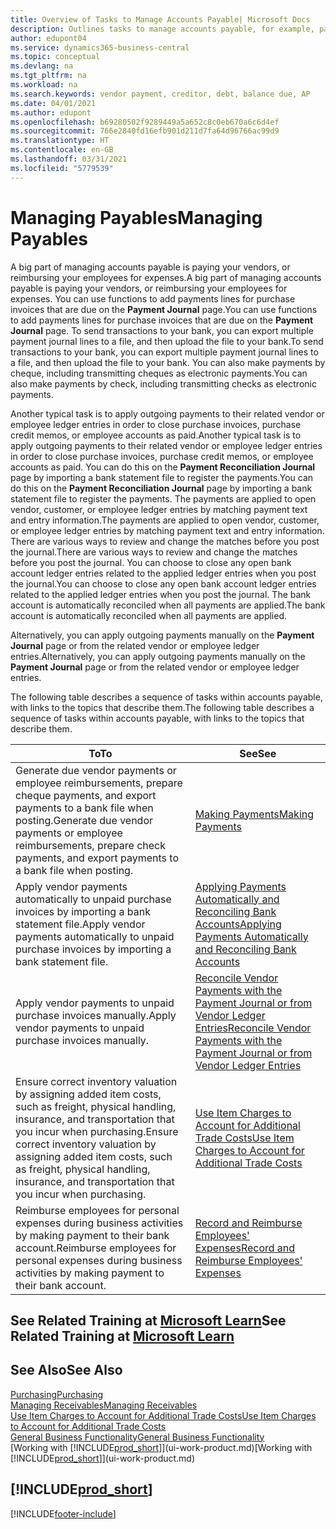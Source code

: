```yaml
---
title: Overview of Tasks to Manage Accounts Payable| Microsoft Docs
description: Outlines tasks to manage accounts payable, for example, paying creditors or applying outgoing payments to ledger entries to close invoices or credit memos.
author: edupont04
ms.service: dynamics365-business-central
ms.topic: conceptual
ms.devlang: na
ms.tgt_pltfrm: na
ms.workload: na
ms.search.keywords: vendor payment, creditor, debt, balance due, AP
ms.date: 04/01/2021
ms.author: edupont
ms.openlocfilehash: b69280502f9289449a5a652c8c0eb670a6c6d4ef
ms.sourcegitcommit: 766e2840fd16efb901d211d7fa64d96766ac99d9
ms.translationtype: HT
ms.contentlocale: en-GB
ms.lasthandoff: 03/31/2021
ms.locfileid: "5779539"
---
```

# <a name="managing-payables"></a><span data-ttu-id="d05fd-103">Managing Payables</span><span class="sxs-lookup"><span data-stu-id="d05fd-103">Managing Payables</span></span>

<span data-ttu-id="d05fd-104">A big part of managing accounts payable is paying your vendors, or reimbursing your employees for expenses.</span><span class="sxs-lookup"><span data-stu-id="d05fd-104">A big part of managing accounts payable is paying your vendors, or reimbursing your employees for expenses.</span></span> <span data-ttu-id="d05fd-105">You can use functions to add payments lines for purchase invoices that are due on the **Payment Journal** page.</span><span class="sxs-lookup"><span data-stu-id="d05fd-105">You can use functions to add payments lines for purchase invoices that are due on the **Payment Journal** page.</span></span> <span data-ttu-id="d05fd-106">To send transactions to your bank, you can export multiple payment journal lines to a file, and then upload the file to your bank.</span><span class="sxs-lookup"><span data-stu-id="d05fd-106">To send transactions to your bank, you can export multiple payment journal lines to a file, and then upload the file to your bank.</span></span> <span data-ttu-id="d05fd-107">You can also make payments by cheque, including transmitting cheques as electronic payments.</span><span class="sxs-lookup"><span data-stu-id="d05fd-107">You can also make payments by check, including transmitting checks as electronic payments.</span></span>

<span data-ttu-id="d05fd-108">Another typical task is to apply outgoing payments to their related vendor or employee ledger entries in order to close purchase invoices, purchase credit memos, or employee accounts as paid.</span><span class="sxs-lookup"><span data-stu-id="d05fd-108">Another typical task is to apply outgoing payments to their related vendor or employee ledger entries in order to close purchase invoices, purchase credit memos, or employee accounts as paid.</span></span> <span data-ttu-id="d05fd-109">You can do this on the **Payment Reconciliation Journal** page by importing a bank statement file to register the payments.</span><span class="sxs-lookup"><span data-stu-id="d05fd-109">You can do this on the **Payment Reconciliation Journal** page by importing a bank statement file to register the payments.</span></span> <span data-ttu-id="d05fd-110">The payments are applied to open vendor, customer, or employee ledger entries by matching payment text and entry information.</span><span class="sxs-lookup"><span data-stu-id="d05fd-110">The payments are applied to open vendor, customer, or employee ledger entries by matching payment text and entry information.</span></span> <span data-ttu-id="d05fd-111">There are various ways to review and change the matches before you post the journal.</span><span class="sxs-lookup"><span data-stu-id="d05fd-111">There are various ways to review and change the matches before you post the journal.</span></span> <span data-ttu-id="d05fd-112">You can choose to close any open bank account ledger entries related to the applied ledger entries when you post the journal.</span><span class="sxs-lookup"><span data-stu-id="d05fd-112">You can choose to close any open bank account ledger entries related to the applied ledger entries when you post the journal.</span></span> <span data-ttu-id="d05fd-113">The bank account is automatically reconciled when all payments are applied.</span><span class="sxs-lookup"><span data-stu-id="d05fd-113">The bank account is automatically reconciled when all payments are applied.</span></span>

<span data-ttu-id="d05fd-114">Alternatively, you can apply outgoing payments manually on the **Payment Journal** page or from the related vendor or employee ledger entries.</span><span class="sxs-lookup"><span data-stu-id="d05fd-114">Alternatively, you can apply outgoing payments manually on the **Payment Journal** page or from the related vendor or employee ledger entries.</span></span>

<span data-ttu-id="d05fd-115">The following table describes a sequence of tasks within accounts payable, with links to the topics that describe them.</span><span class="sxs-lookup"><span data-stu-id="d05fd-115">The following table describes a sequence of tasks within accounts payable, with links to the topics that describe them.</span></span>

| <span data-ttu-id="d05fd-116">To</span><span class="sxs-lookup"><span data-stu-id="d05fd-116">To</span></span> | <span data-ttu-id="d05fd-117">See</span><span class="sxs-lookup"><span data-stu-id="d05fd-117">See</span></span> |
| --- | --- |
| <span data-ttu-id="d05fd-118">Generate due vendor payments or employee reimbursements, prepare cheque payments, and export payments to a bank file when posting.</span><span class="sxs-lookup"><span data-stu-id="d05fd-118">Generate due vendor payments or employee reimbursements, prepare check payments, and export payments to a bank file when posting.</span></span> |[<span data-ttu-id="d05fd-119">Making Payments</span><span class="sxs-lookup"><span data-stu-id="d05fd-119">Making Payments</span></span>](payables-make-payments.md) |
| <span data-ttu-id="d05fd-120">Apply vendor payments automatically to unpaid purchase invoices by importing a bank statement file.</span><span class="sxs-lookup"><span data-stu-id="d05fd-120">Apply vendor payments automatically to unpaid purchase invoices by importing a bank statement file.</span></span> |[<span data-ttu-id="d05fd-121">Applying Payments Automatically and Reconciling Bank Accounts</span><span class="sxs-lookup"><span data-stu-id="d05fd-121">Applying Payments Automatically and Reconciling Bank Accounts</span></span>](receivables-apply-payments-auto-reconcile-bank-accounts.md) |
| <span data-ttu-id="d05fd-122">Apply vendor payments to unpaid purchase invoices manually.</span><span class="sxs-lookup"><span data-stu-id="d05fd-122">Apply vendor payments to unpaid purchase invoices manually.</span></span> |[<span data-ttu-id="d05fd-123">Reconcile Vendor Payments with the Payment Journal or from Vendor Ledger Entries</span><span class="sxs-lookup"><span data-stu-id="d05fd-123">Reconcile Vendor Payments with the Payment Journal or from Vendor Ledger Entries</span></span>](payables-how-apply-purchase-transactions-manually.md) |
|<span data-ttu-id="d05fd-124">Ensure correct inventory valuation by assigning added item costs, such as freight, physical handling, insurance, and transportation that you incur when purchasing.</span><span class="sxs-lookup"><span data-stu-id="d05fd-124">Ensure correct inventory valuation by assigning added item costs, such as freight, physical handling, insurance, and transportation that you incur when purchasing.</span></span>|[<span data-ttu-id="d05fd-125">Use Item Charges to Account for Additional Trade Costs</span><span class="sxs-lookup"><span data-stu-id="d05fd-125">Use Item Charges to Account for Additional Trade Costs</span></span>](payables-how-assign-item-charges.md)|
|<span data-ttu-id="d05fd-126">Reimburse employees for personal expenses during business activities by making payment to their bank account.</span><span class="sxs-lookup"><span data-stu-id="d05fd-126">Reimburse employees for personal expenses during business activities by making payment to their bank account.</span></span>|[<span data-ttu-id="d05fd-127">Record and Reimburse Employees' Expenses</span><span class="sxs-lookup"><span data-stu-id="d05fd-127">Record and Reimburse Employees' Expenses</span></span>](finance-how-record-reimburse-employee-expenses.md)|

## <a name="see-related-training-at-microsoft-learn"></a><span data-ttu-id="d05fd-128">See Related Training at [Microsoft Learn](/learn/paths/process-customer-vendor-payments-dynamics-365-business-central/)</span><span class="sxs-lookup"><span data-stu-id="d05fd-128">See Related Training at [Microsoft Learn](/learn/paths/process-customer-vendor-payments-dynamics-365-business-central/)</span></span>

## <a name="see-also"></a><span data-ttu-id="d05fd-129">See Also</span><span class="sxs-lookup"><span data-stu-id="d05fd-129">See Also</span></span>
[<span data-ttu-id="d05fd-130">Purchasing</span><span class="sxs-lookup"><span data-stu-id="d05fd-130">Purchasing</span></span>](purchasing-manage-purchasing.md)  
[<span data-ttu-id="d05fd-131">Managing Receivables</span><span class="sxs-lookup"><span data-stu-id="d05fd-131">Managing Receivables</span></span>](receivables-manage-receivables.md)  
[<span data-ttu-id="d05fd-132">Use Item Charges to Account for Additional Trade Costs</span><span class="sxs-lookup"><span data-stu-id="d05fd-132">Use Item Charges to Account for Additional Trade Costs</span></span>](payables-how-assign-item-charges.md)  
[<span data-ttu-id="d05fd-133">General Business Functionality</span><span class="sxs-lookup"><span data-stu-id="d05fd-133">General Business Functionality</span></span>](ui-across-business-areas.md)  
<span data-ttu-id="d05fd-134">[Working with [!INCLUDE[prod_short](includes/prod_short.md)]](ui-work-product.md)</span><span class="sxs-lookup"><span data-stu-id="d05fd-134">[Working with [!INCLUDE[prod_short](includes/prod_short.md)]](ui-work-product.md)</span></span>

## [!INCLUDE[prod_short](includes/free_trial_md.md)]  


[!INCLUDE[footer-include](includes/footer-banner.md)]